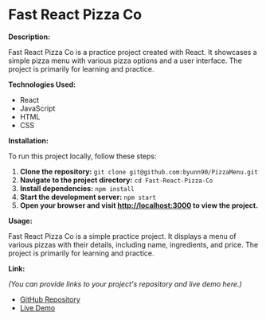 # Fast React Pizza Co

**Description:**

Fast React Pizza Co is a practice project created with React. It showcases a simple pizza menu with various pizza options and a user interface. The project is primarily for learning and practice.

**Technologies Used:**

- React
- JavaScript
- HTML
- CSS

**Installation:**

To run this project locally, follow these steps:

1. **Clone the repository:** `git clone git@github.com:byunn90/PizzaMenu.git`
2. **Navigate to the project directory:** `cd Fast-React-Pizza-Co`
3. **Install dependencies:** `npm install`
4. **Start the development server:** `npm start`
5. **Open your browser and visit [http://localhost:3000](http://localhost:3000) to view the project.**

**Usage:**

Fast React Pizza Co is a simple practice project. It displays a menu of various pizzas with their details, including name, ingredients, and price. The project is primarily for learning and practice.

**Link:**

_(You can provide links to your project's repository and live demo here.)_

- [GitHub Repository](https://github.com/your-username/your-repo)
- [Live Demo](https://your-live-demo-url)
